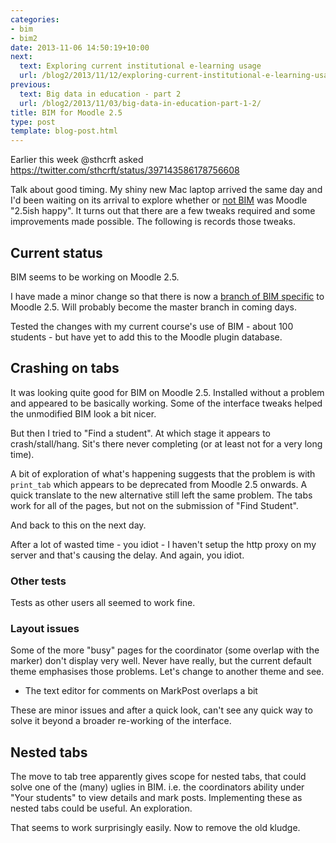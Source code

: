 ```yaml
---
categories:
- bim
- bim2
date: 2013-11-06 14:50:19+10:00
next:
  text: Exploring current institutional e-learning usage
  url: /blog2/2013/11/12/exploring-current-institutional-e-learning-usage/
previous:
  text: Big data in education - part 2
  url: /blog2/2013/11/03/big-data-in-education-part-1-2/
title: BIM for Moodle 2.5
type: post
template: blog-post.html
---
```

Earlier this week @sthcrft asked https://twitter.com/sthcrft/status/397143586178756608

Talk about good timing. My shiny new Mac laptop arrived the same day and I'd been waiting on its arrival to explore whether or [not BIM](http://bit.ly/bambim) was Moodle "2.5ish happy". It turns out that there are a few tweaks required and some improvements made possible. The following is records those tweaks.

## Current status

BIM seems to be working on Moodle 2.5.

I have made a minor change so that there is now a [branch of BIM specific](https://github.com/djplaner/moodle-mod_bim/tree/MOODLE_25_STABLE) to Moodle 2.5. Will probably become the master branch in coming days.

Tested the changes with my current course's use of BIM - about 100 students - but have yet to add this to the Moodle plugin database.

## Crashing on tabs

It was looking quite good for BIM on Moodle 2.5. Installed without a problem and appeared to be basically working. Some of the interface tweaks helped the unmodified BIM look a bit nicer.

But then I tried to "Find a student". At which stage it appears to crash/stall/hang. Sit's there never completing (or at least not for a very long time).

A bit of exploration of what's happening suggests that the problem is with `print_tab` which appears to be deprecated from Moodle 2.5 onwards. A quick translate to the new alternative still left the same problem. The tabs work for all of the pages, but not on the submission of "Find Student".

And back to this on the next day.

After a lot of wasted time - you idiot - I haven't setup the http proxy on my server and that's causing the delay. And again, you idiot.

### Other tests

Tests as other users all seemed to work fine.

### Layout issues

Some of the more "busy" pages for the coordinator (some overlap with the marker) don't display very well. Never have really, but the current default theme emphasises those problems. Let's change to another theme and see.

- The text editor for comments on MarkPost overlaps a bit

These are minor issues and after a quick look, can't see any quick way to solve it beyond a broader re-working of the interface.

## Nested tabs

The move to tab tree apparently gives scope for nested tabs, that could solve one of the (many) uglies in BIM. i.e. the coordinators ability under "Your students" to view details and mark posts. Implementing these as nested tabs could be useful. An exploration.

That seems to work surprisingly easily. Now to remove the old kludge.
